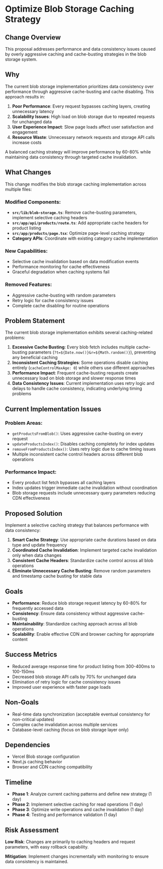 # Optimize Blob Storage Caching Strategy

## Change Overview

This proposal addresses performance and data consistency issues caused by overly aggressive caching and cache-busting strategies in the blob storage system.

## Why

The current blob storage implementation prioritizes data consistency over performance through aggressive cache-busting and cache disabling. This approach results in:

1. **Poor Performance**: Every request bypasses caching layers, creating unnecessary latency
2. **Scalability Issues**: High load on blob storage due to repeated requests for unchanged data  
3. **User Experience Impact**: Slow page loads affect user satisfaction and engagement
4. **Resource Waste**: Unnecessary network requests and storage API calls increase costs

A balanced caching strategy will improve performance by 60-80% while maintaining data consistency through targeted cache invalidation.

## What Changes

This change modifies the blob storage caching implementation across multiple files:

### Modified Components:
- **`src/lib/blob-storage.ts`**: Remove cache-busting parameters, implement selective caching headers
- **`src/app/api/products/route.ts`**: Add appropriate cache headers for product listing  
- **`src/app/products/page.tsx`**: Optimize page-level caching strategy
- **Category APIs**: Coordinate with existing category cache implementation

### New Capabilities:
- Selective cache invalidation based on data modification events
- Performance monitoring for cache effectiveness
- Graceful degradation when caching systems fail

### Removed Features:
- Aggressive cache-busting with random parameters
- Retry logic for cache consistency issues
- Complete cache disabling for routine operations

## Problem Statement

The current blob storage implementation exhibits several caching-related problems:

1. **Excessive Cache Busting**: Every blob fetch includes multiple cache-busting parameters (`?t=${Date.now()}&r=${Math.random()}`), preventing any beneficial caching
2. **Inconsistent Caching Strategies**: Some operations disable caching entirely (`cacheControlMaxAge: 0`) while others use different approaches
3. **Performance Impact**: Frequent cache-busting requests create unnecessary load on blob storage and slower response times
4. **Data Consistency Issues**: Current implementation uses retry logic and delays to handle cache consistency, indicating underlying timing problems

## Current Implementation Issues

### Problem Areas:
- `getProductsFromBlob()`: Uses aggressive cache-busting on every request
- `updateProductsIndex()`: Disables caching completely for index updates
- `removeFromProductsIndex()`: Uses retry logic due to cache timing issues
- Multiple inconsistent cache control headers across different blob operations

### Performance Impact:
- Every product list fetch bypasses all caching layers
- Index updates trigger immediate cache invalidation without coordination
- Blob storage requests include unnecessary query parameters reducing CDN effectiveness

## Proposed Solution

Implement a selective caching strategy that balances performance with data consistency:

1. **Smart Cache Strategy**: Use appropriate cache durations based on data type and update frequency
2. **Coordinated Cache Invalidation**: Implement targeted cache invalidation only when data changes
3. **Consistent Cache Headers**: Standardize cache control across all blob operations
4. **Eliminate Unnecessary Cache Busting**: Remove random parameters and timestamp cache busting for stable data

## Goals

- **Performance**: Reduce blob storage request latency by 60-80% for frequently accessed data
- **Consistency**: Ensure data consistency without aggressive cache-busting
- **Maintainability**: Standardize caching approach across all blob operations
- **Scalability**: Enable effective CDN and browser caching for appropriate content

## Success Metrics

- Reduced average response time for product listing from 300-400ms to 100-150ms
- Decreased blob storage API calls by 70% for unchanged data
- Elimination of retry logic for cache consistency issues
- Improved user experience with faster page loads

## Non-Goals

- Real-time data synchronization (acceptable eventual consistency for non-critical updates)
- Complex cache invalidation across multiple services
- Database-level caching (focus on blob storage layer only)

## Dependencies

- Vercel Blob storage configuration
- Next.js caching behavior
- Browser and CDN caching compatibility

## Timeline

- **Phase 1**: Analyze current caching patterns and define new strategy (1 day)
- **Phase 2**: Implement selective caching for read operations (1 day)  
- **Phase 3**: Optimize write operations and cache invalidation (1 day)
- **Phase 4**: Testing and performance validation (1 day)

## Risk Assessment

**Low Risk**: Changes are primarily to caching headers and request parameters, with easy rollback capability.

**Mitigation**: Implement changes incrementally with monitoring to ensure data consistency is maintained.